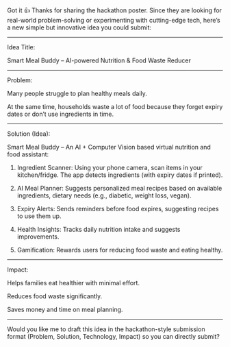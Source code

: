 Got it 👍 Thanks for sharing the hackathon poster. Since they are looking for real-world problem-solving or experimenting with cutting-edge tech, here’s a new simple but innovative idea you could submit:


---

Idea Title:

Smart Meal Buddy – AI-powered Nutrition & Food Waste Reducer


---

Problem:

Many people struggle to plan healthy meals daily.

At the same time, households waste a lot of food because they forget expiry dates or don’t use ingredients in time.



---

Solution (Idea):

Smart Meal Buddy – An AI + Computer Vision based virtual nutrition and food assistant:

1. Ingredient Scanner: Using your phone camera, scan items in your kitchen/fridge. The app detects ingredients (with expiry dates if printed).


2. AI Meal Planner: Suggests personalized meal recipes based on available ingredients, dietary needs (e.g., diabetic, weight loss, vegan).


3. Expiry Alerts: Sends reminders before food expires, suggesting recipes to use them up.


4. Health Insights: Tracks daily nutrition intake and suggests improvements.


5. Gamification: Rewards users for reducing food waste and eating healthy.




---

Impact:

Helps families eat healthier with minimal effort.

Reduces food waste significantly.

Saves money and time on meal planning.



---

Would you like me to draft this idea in the hackathon-style submission format (Problem, Solution, Technology, Impact) so you can directly submit?

